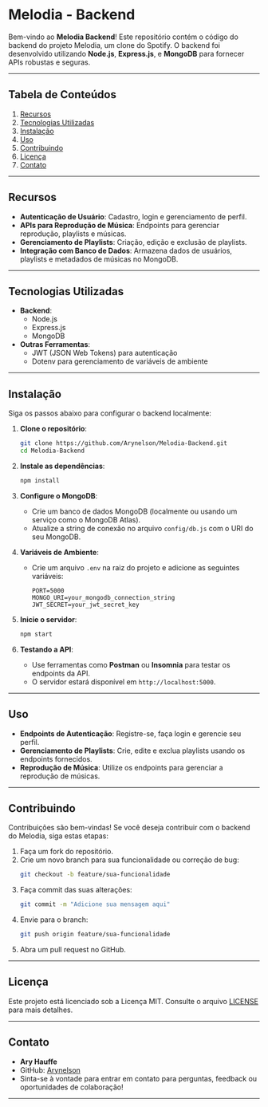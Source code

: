 
# Melodia - Backend

Bem-vindo ao **Melodia Backend**! Este repositório contém o código do backend do projeto Melodia, um clone do Spotify. O backend foi desenvolvido utilizando **Node.js**, **Express.js**, e **MongoDB** para fornecer APIs robustas e seguras.

---

## Tabela de Conteúdos

1. [Recursos](#recursos)
2. [Tecnologias Utilizadas](#tecnologias-utilizadas)
3. [Instalação](#instalação)
4. [Uso](#uso)
5. [Contribuindo](#contribuindo)
6. [Licença](#licença)
7. [Contato](#contato)

---

## Recursos

- **Autenticação de Usuário**: Cadastro, login e gerenciamento de perfil.
- **APIs para Reprodução de Música**: Endpoints para gerenciar reprodução, playlists e músicas.
- **Gerenciamento de Playlists**: Criação, edição e exclusão de playlists.
- **Integração com Banco de Dados**: Armazena dados de usuários, playlists e metadados de músicas no MongoDB.

---

## Tecnologias Utilizadas

- **Backend**:
  - Node.js
  - Express.js
  - MongoDB
- **Outras Ferramentas**:
  - JWT (JSON Web Tokens) para autenticação
  - Dotenv para gerenciamento de variáveis de ambiente

---

## Instalação

Siga os passos abaixo para configurar o backend localmente:

1. **Clone o repositório**:

   ```bash
   git clone https://github.com/Arynelson/Melodia-Backend.git
   cd Melodia-Backend
   ```

2. **Instale as dependências**:

   ```bash
   npm install
   ```

3. **Configure o MongoDB**:

   - Crie um banco de dados MongoDB (localmente ou usando um serviço como o MongoDB Atlas).
   - Atualize a string de conexão no arquivo `config/db.js` com o URI do seu MongoDB.

4. **Variáveis de Ambiente**:

   - Crie um arquivo `.env` na raiz do projeto e adicione as seguintes variáveis:
     ```env
     PORT=5000
     MONGO_URI=your_mongodb_connection_string
     JWT_SECRET=your_jwt_secret_key
     ```

5. **Inicie o servidor**:

   ```bash
   npm start
   ```

6. **Testando a API**:
   - Use ferramentas como **Postman** ou **Insomnia** para testar os endpoints da API.
   - O servidor estará disponível em `http://localhost:5000`.

---

## Uso

- **Endpoints de Autenticação**: Registre-se, faça login e gerencie seu perfil.
- **Gerenciamento de Playlists**: Crie, edite e exclua playlists usando os endpoints fornecidos.
- **Reprodução de Música**: Utilize os endpoints para gerenciar a reprodução de músicas.

---

## Contribuindo

Contribuições são bem-vindas! Se você deseja contribuir com o backend do Melodia, siga estas etapas:

1. Faça um fork do repositório.
2. Crie um novo branch para sua funcionalidade ou correção de bug:
   ```bash
   git checkout -b feature/sua-funcionalidade
   ```
3. Faça commit das suas alterações:
   ```bash
   git commit -m "Adicione sua mensagem aqui"
   ```
4. Envie para o branch:
   ```bash
   git push origin feature/sua-funcionalidade
   ```
5. Abra um pull request no GitHub.

---

## Licença

Este projeto está licenciado sob a Licença MIT. Consulte o arquivo [LICENSE](LICENSE) para mais detalhes.

---

## Contato

- **Ary Hauffe**
- GitHub: [Arynelson](https://github.com/Arynelson)
- Sinta-se à vontade para entrar em contato para perguntas, feedback ou oportunidades de colaboração!

---
